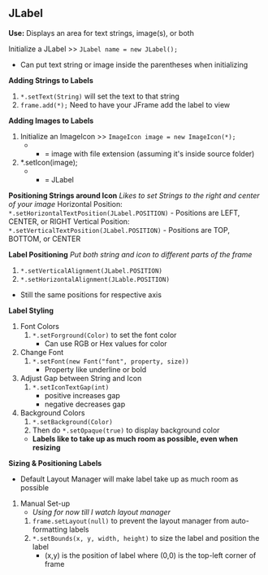 ## JLabel 

**Use:** Displays an area for text strings, image(s), or both 

Initialize a JLabel >> `JLabel name = new JLabel();`
- Can put text string or image inside the parentheses when initializing

**Adding Strings to Labels**
1. `*.setText(String)` will set the text to that string 
2. `frame.add(*);` Need to have your JFrame add the label to view 

**Adding Images to Labels**
1. Initialize an ImageIcon >> `ImageIcon image = new ImageIcon(*);`
    - * = image with file extension (assuming it's inside source folder)
2. *.setIcon(image); 
    - * = JLabel 

**Positioning Strings around Icon**
*Likes to set Strings to the right and center of your image* 
Horizontal Position: `*.setHorizontalTextPosition(JLabel.POSITION)`
    - Positions are LEFT, CENTER, or RIGHT
Vertical Position: `*.setVerticalTextPosition(JLabel.POSITION)`
    - Positions are TOP, BOTTOM, or CENTER

**Label Positioning** 
*Put both string and icon to different parts of the frame*
1. `*.setVerticalAlignment(JLabel.POSITION)`
2. `*.setHorizontalAlignment(JLable.POSITION)`
- Still the same positions for respective axis 

**Label Styling**
1. Font Colors 
    1. `*.setForground(Color)` to set the font color 
        - Can use RGB or Hex values for color 
2. Change Font 
    1. `*.setFont(new Font("font", property, size))`
        - Property like underline or bold 
3. Adjust Gap between String and Icon
    1. `*.setIconTextGap(int)`
        - positive increases gap 
        - negative decreases gap 
4. Background Colors 
    1. `*.setBackground(Color)` 
    2. Then do `*.setOpaque(true)` to display background color 
    - **Labels like to take up as much room as possible, even when resizing**

**Sizing & Positioning Labels**
- Default Layout Manager will make label take up as much room as possible

1. Manual Set-up
    - *Using for now till I watch layout manager* 
    1. `frame.setLayout(null)` to prevent the layout manager from auto-formatting labels 
    2. `*.setBounds(x, y, width, height)` to size the label and position the label 
        - (x,y) is the position of label where (0,0) is the top-left corner of frame 